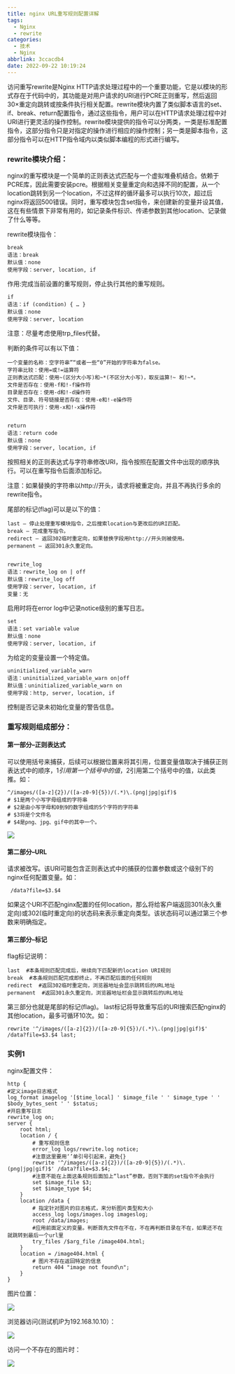 ```yaml
---
title: nginx URL重写规则配置详解
tags:
  - Nginx
  - rewrite
categories:
  - 技术
  - Nginx
abbrlink: 3ccacdb4
date: 2022-09-22 10:19:24
---
```


访问重写rewrite是Nginx HTTP请求处理过程中的一个重要功能，它是以模块的形式存在于代码中的，其功能是对用户请求的URI进行PCRE正则重写，然后返回30×重定向跳转或按条件执行相关配置。rewrite模块内置了类似脚本语言的set、if、break、return配置指令，通过这些指令，用户可以在HTTP请求处理过程中对URI进行更灵活的操作控制。rewrite模块提供的指令可以分两类，一类是标准配置指令，这部分指令只是对指定的操作进行相应的操作控制；另一类是脚本指令，这部分指令可以在HTTP指令域内以类似脚本编程的形式进行编写。

<!--more-->

### rewrite模块介绍：

nginx的重写模块是一个简单的正则表达式匹配与一个虚拟堆叠机结合。依赖于PCRE库，因此需要安装pcre。根据相关变量重定向和选择不同的配置，从一个location跳转到另一个location，不过这样的循环最多可以执行10次，超过后nginx将返回500错误。同时，重写模块包含set指令，来创建新的变量并设其值，这在有些情景下非常有用的，如记录条件标识、传递参数到其他location、记录做了什么等等。

rewrite模块指令：

```
break
语法：break
默认值：none
使用字段：server, location, if
```

作用:完成当前设置的重写规则，停止执行其他的重写规则。

```
if
语法：if (condition) { … }
默认值：none
使用字段：server, location
```

注意：尽量考虑使用trp_files代替。

判断的条件可以有以下值：

```
一个变量的名称：空字符串”“或者一些“0”开始的字符串为false。
字符串比较：使用=或!=运算符
正则表达式匹配：使用~(区分大小写)和~*(不区分大小写)，取反运算!~ 和!~*。
文件是否存在：使用-f和!-f操作符
目录是否存在：使用-d和!-d操作符
文件、目录、符号链接是否存在：使用-e和!-e操作符
文件是否可执行：使用-x和!-x操作符


return
语法：return code
默认值：none
使用字段：server, location, if
```


按照相关的正则表达式与字符串修改URI，指令按照在配置文件中出现的顺序执行。可以在重写指令后面添加标记。

注意：如果替换的字符串以http://开头，请求将被重定向，并且不再执行多余的rewrite指令。

尾部的标记(flag)可以是以下的值：

```
last – 停止处理重写模块指令，之后搜索location与更改后的URI匹配。
break – 完成重写指令。
redirect – 返回302临时重定向，如果替换字段用http://开头则被使用。
permanent – 返回301永久重定向。


rewrite_log
语法：rewrite_log on | off
默认值：rewrite_log off
使用字段：server, location, if
变量：无
```


启用时将在error log中记录notice级别的重写日志。

```
set
语法：set variable value
默认值：none
使用字段：server, location, if
```

为给定的变量设置一个特定值。

```
uninitialized_variable_warn
语法：uninitialized_variable_warn on|off
默认值：uninitialized_variable_warn on
使用字段：http, server, location, if
```

控制是否记录未初始化变量的警告信息。

### 重写规则组成部分：

#### 第一部分–正则表达式

可以使用括号来捕获，后续可以根据位置来将其引用，位置变量值取决于捕获正则表达式中的顺序，$1引用第一个括号中的值，$2引用第二个括号中的值，以此类推。如：

```
^/images/([a-z]{2})/([a-z0-9]{5})/(.*)\.(png|jpg|gif)$
# $1是两个小写字母组成的字符串
# $2是由小写字母和0到9的数字组成的5个字符的字符串
# $3将是个文件名
# $4是png、jpg、gif中的其中一个。
```

![](nginx-URL重写规则配置详解/image-20220922103308075.png)

#### 第二部分–URL

请求被改写。该URI可能包含正则表达式中的捕获的位置参数或这个级别下的nginx任何配置变量。如：

```
 /data?file=$3.$4
```

如果这个URI不匹配nginx配置的任何location，那么将给客户端返回301(永久重定向)或302(临时重定向)的状态码来表示重定向类型。该状态码可以通过第三个参数来明确指定。

#### 第三部分–标记

flag标记说明：

```
last  #本条规则匹配完成后，继续向下匹配新的location URI规则
break  #本条规则匹配完成即终止，不再匹配后面的任何规则
redirect  #返回302临时重定向，浏览器地址会显示跳转后的URL地址
permanent  #返回301永久重定向，浏览器地址栏会显示跳转后的URL地址
```

第三部分也就是尾部的标记(flag)。 last标记将导致重写后的URI搜索匹配nginx的其他location，最多可循环10次。如：

```
rewrite '^/images/([a-z]{2})/([a-z0-9]{5})/(.*)\.(png|jpg|gif)$' /data?file=$3.$4 last;
```

### 实例1

nginx配置文件：

```
http {
#定义image日志格式
log_format imagelog '[$time_local] ' $image_file ' ' $image_type ' ' $body_bytes_sent ' ' $status;
#开启重写日志
rewrite_log on;
server {
    root html;
    location / {
        # 重写规则信息
        error_log logs/rewrite.log notice;  
        #注意这里要用‘’单引号引起来，避免{}
        rewrite '^/images/([a-z]{2})/([a-z0-9]{5})/(.*)\.(png|jpg|gif)$' /data?file=$3.$4;
        #注意不能在上面这条规则后面加上“last”参数，否则下面的set指令不会执行
        set $image_file $3;
        set $image_type $4;
    }
    location /data {
        # 指定针对图片的日志格式，来分析图片类型和大小
        access_log logs/images.log imageslog;
        root /data/images;
        #应用前面定义的变量。判断首先文件在不在，不在再判断目录在不在，如果还不在就跳转到最后一个url里
        try_files /$arg_file /image404.html;
    }
    location = /image404.html {
        # 图片不存在返回特定的信息
        return 404 "image not found\n";
    }
}
```

图片位置：

![](nginx-URL重写规则配置详解/image-20220922145907543.png)

浏览器访问(测试机IP为192.168.10.10）：

![](nginx-URL重写规则配置详解/image-20220922145919259.png)

访问一个不存在的图片时：

![](nginx-URL重写规则配置详解/image-20220922145929568.png)
